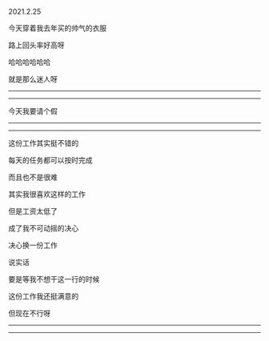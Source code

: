 2021.2.25

今天穿着我去年买的帅气的衣服

路上回头率好高呀

哈哈哈哈哈哈

就是那么迷人呀

--------

-------------

今天我要请个假

---------

-------

这份工作其实挺不错的

每天的任务都可以按时完成

而且也不是很难

其实我很喜欢这样的工作

但是工资太低了

成了我不可动摇的决心

决心换一份工作

说实话

要是等我不想干这一行的时候

这份工作我还挺满意的

但现在不行呀

-------

-------



